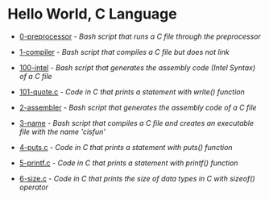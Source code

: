 # Hello World, C Language

- [0-preprocessor](https://github.com/KristiSeraj/holbertonschool-low_level_programming/blob/main/0x00-hello_world/0-preprocessor) -
*Bash script that runs a C file through the preprocessor*

- [1-compiler](https://github.com/KristiSeraj/holbertonschool-low_level_programming/blob/main/0x00-hello_world/1-compiler) - 
*Bash script that compiles a C file but does not link*

- [100-intel](https://github.com/KristiSeraj/holbertonschool-low_level_programming/blob/main/0x00-hello_world/100-intel) -
*Bash script that generates the assembly code (Intel Syntax) of a C file*

- [101-quote.c](https://github.com/KristiSeraj/holbertonschool-low_level_programming/blob/main/0x00-hello_world/101-quote.c) -
*Code in C that prints a statement with write() function*

- [2-assembler](https://github.com/KristiSeraj/holbertonschool-low_level_programming/blob/main/0x00-hello_world/2-assembler) -
*Bash script that generates the assembly code of a C file*

- [3-name](https://github.com/KristiSeraj/holbertonschool-low_level_programming/blob/main/0x00-hello_world/3-name) -
*Bash script that compiles a C file and creates an executable file with the name 'cisfun'*

- [4-puts.c](https://github.com/KristiSeraj/holbertonschool-low_level_programming/blob/main/0x00-hello_world/4-puts.c) -
*Code in C that prints a statement with puts() function*

- [5-printf.c](https://github.com/KristiSeraj/holbertonschool-low_level_programming/blob/main/0x00-hello_world/5-printf.c) -
*Code in C that prints a statement with printf() function*

- [6-size.c](https://github.com/KristiSeraj/holbertonschool-low_level_programming/blob/main/0x00-hello_world/6-size.c) -
*Code in C that prints the size of data types in C with sizeof() operator*
